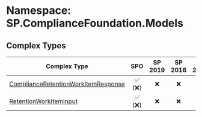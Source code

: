 # Namespace: SP.ComplianceFoundation.Models

## Complex Types

Complex Type | SPO | SP 2019 | SP 2016 | SP 2013
----------|:---:|:-------:|:-------:|:-------:
[ComplianceRetentionWorkItemResponse](./ComplexTypes/ComplianceRetentionWorkItemResponse.md) | ✅ (❌) | ❌ | ❌ | ❌
[RetentionWorkItemInput](./ComplexTypes/RetentionWorkItemInput.md) | ✅ (❌) | ❌ | ❌ | ❌